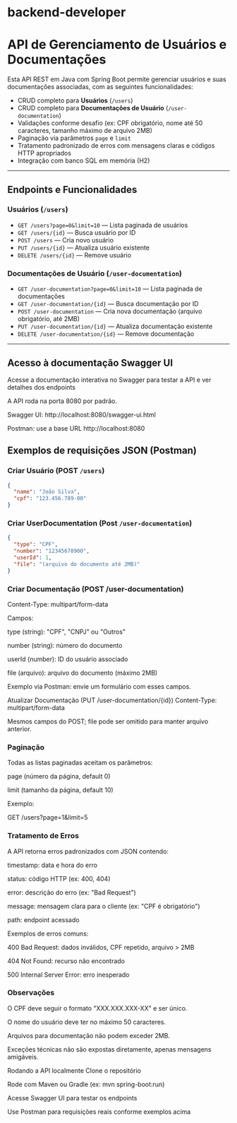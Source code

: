 # backend-developer
# API de Gerenciamento de Usuários e Documentações

Esta API REST em Java com Spring Boot permite gerenciar usuários e suas documentações associadas, com as seguintes funcionalidades:

- CRUD completo para **Usuários** (`/users`)
- CRUD completo para **Documentações de Usuário** (`/user-documentation`)
- Validações conforme desafio (ex: CPF obrigatório, nome até 50 caracteres, tamanho máximo de arquivo 2MB)
- Paginação via parâmetros `page` e `limit`
- Tratamento padronizado de erros com mensagens claras e códigos HTTP apropriados
- Integração com banco SQL em memória (H2)

---

## Endpoints e Funcionalidades

### Usuários (`/users`)

- `GET /users?page=0&limit=10` — Lista paginada de usuários
- `GET /users/{id}` — Busca usuário por ID
- `POST /users` — Cria novo usuário
- `PUT /users/{id}` — Atualiza usuário existente
- `DELETE /users/{id}` — Remove usuário

### Documentações de Usuário (`/user-documentation`)

- `GET /user-documentation?page=0&limit=10` — Lista paginada de documentações
- `GET /user-documentation/{id}` — Busca documentação por ID
- `POST /user-documentation` — Cria nova documentação (arquivo obrigatório, até 2MB)
- `PUT /user-documentation/{id}` — Atualiza documentação existente
- `DELETE /user-documentation/{id}` — Remove documentação

---

## Acesso à documentação Swagger UI

Acesse a documentação interativa no Swagger para testar a API e ver detalhes dos endpoints

A API roda na porta 8080 por padrão.

Swagger UI: http://localhost:8080/swagger-ui.html

Postman: use a base URL http://localhost:8080

## Exemplos de requisições JSON (Postman)

### Criar Usuário (POST `/users`)

```json
{
  "name": "João Silva",
  "cpf": "123.456.789-00"
}
```

### Criar UserDocumentation (Post `/user-documentation`)
```json 
{
  "type": "CPF",
  "number": "12345678900",
  "userId": 1,
  "file": "(arquivo do documento até 2MB)"
}
```

### Criar Documentação (POST /user-documentation)
Content-Type: multipart/form-data

Campos:

type (string): "CPF", "CNPJ" ou "Outros"

number (string): número do documento

userId (number): ID do usuário associado

file (arquivo): arquivo do documento (máximo 2MB)

Exemplo via Postman: envie um formulário com esses campos.

Atualizar Documentação (PUT /user-documentation/{id})
Content-Type: multipart/form-data

Mesmos campos do POST; file pode ser omitido para manter arquivo anterior.


### Paginação
Todas as listas paginadas aceitam os parâmetros:

page (número da página, default 0)

limit (tamanho da página, default 10)

Exemplo:

GET /users?page=1&limit=5

### Tratamento de Erros
A API retorna erros padronizados com JSON contendo:

timestamp: data e hora do erro

status: código HTTP (ex: 400, 404)

error: descrição do erro (ex: "Bad Request")

message: mensagem clara para o cliente (ex: "CPF é obrigatório")

path: endpoint acessado


Exemplos de erros comuns:

400 Bad Request: dados inválidos, CPF repetido, arquivo > 2MB

404 Not Found: recurso não encontrado

500 Internal Server Error: erro inesperado


### Observações
O CPF deve seguir o formato "XXX.XXX.XXX-XX" e ser único.

O nome do usuário deve ter no máximo 50 caracteres.

Arquivos para documentação não podem exceder 2MB.

Exceções técnicas não são expostas diretamente, apenas mensagens amigáveis.

Rodando a API localmente
Clone o repositório

Rode com Maven ou Gradle (ex: mvn spring-boot:run)

Acesse Swagger UI para testar os endpoints

Use Postman para requisições reais conforme exemplos acima
